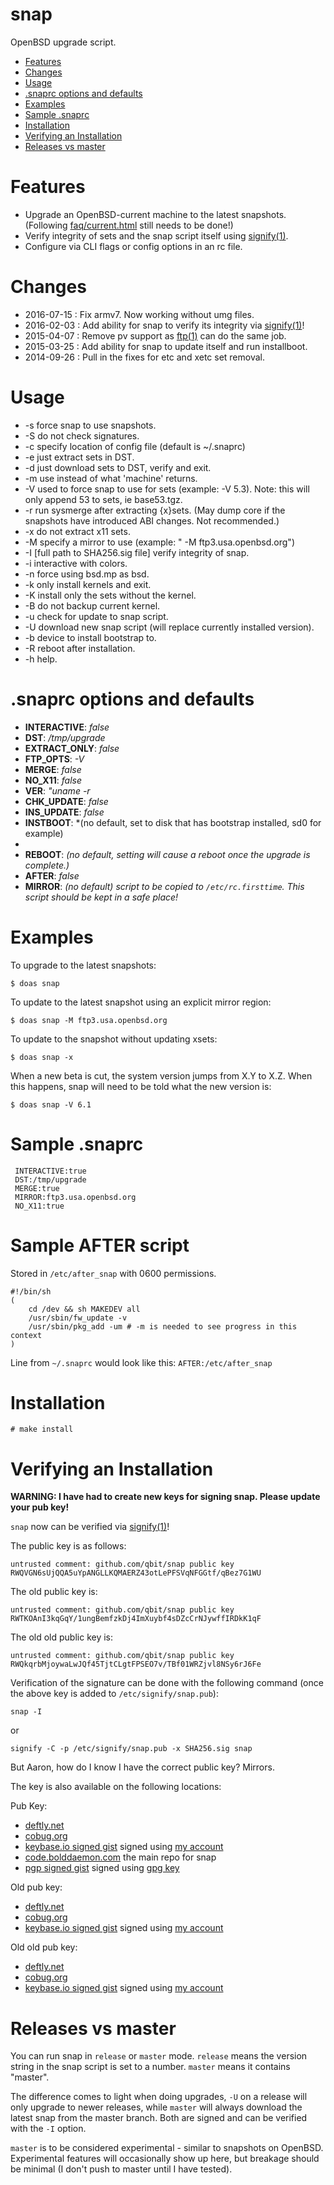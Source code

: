 snap
====
OpenBSD upgrade script.

- [Features](#features)
- [Changes](#changes)
- [Usage](#usage)
- [.snaprc options and defaults](#snaprc-options-and-defaults)
- [Examples](#examples)
- [Sample .snaprc](#sample-snaprc)
- [Installation](#installation)
- [Verifying an Installation](#verifying-an-installation)
- [Releases vs master](#releases-vs-master)

Features
========
* Upgrade an OpenBSD-current machine to the latest snapshots. (Following [faq/current.html](https://www.openbsd.org/faq/current.html) still needs to be done!)
* Verify integrity of sets and the snap script itself using [signify(1)](http://www.openbsd.org/cgi-bin/man.cgi?query=signify&apropos=0&sektion=0&manpath=OpenBSD+Current&arch=i386&format=html).
* Configure via CLI flags or config options in an rc file.

Changes
=======
* 2016-07-15 : Fix armv7. Now working without umg files.
* 2016-02-03 : Add ability for snap to verify its integrity via [signify(1)](http://www.openbsd.org/cgi-bin/man.cgi?query=signify&apropos=0&sektion=0&manpath=OpenBSD+Current&arch=i386&format=html)!
* 2015-04-07 : Remove pv support as [ftp(1)](http://www.openbsd.org/cgi-bin/man.cgi/OpenBSD-current/man1/ftp.1?query=ftp&arch=i386) can do the same job.
* 2015-03-25 : Add ability for snap to update itself and run installboot.
* 2014-09-26 : Pull in the fixes for etc and xetc set removal.

Usage
=====
*  -s force snap to use snapshots.
*  -S do not check signatures.
*  -c specify location of config file (default is ~/.snaprc)
*  -e just extract sets in DST.
*  -d just download sets to DST, verify and exit.
*  -m <machine> use <machine> instead of what 'machine' returns.
*  -V <setversion> used to force snap to use <setversion> for sets (example: -V 5.3). Note: this will only append 53 to sets, ie base53.tgz.
*  -r run sysmerge after extracting {x}sets. (May dump core if the snapshots have introduced ABI changes. Not recommended.)
*  -x do not extract x11 sets.
*  -M specify a mirror to use (example: " -M ftp3.usa.openbsd.org")
*  -I [full path to SHA256.sig file] verify integrity of snap.
*  -i interactive with colors.
*  -n force using bsd.mp as bsd.
*  -k only install kernels and exit.
*  -K install only the sets without the kernel.
*  -B do not backup current kernel.
*  -u check for update to snap script.
*  -U download new snap script (will replace currently installed version).
*  -b device to install bootstrap to.
*  -R reboot after installation.
*  -h help.

.snaprc options and defaults
=======
* **INTERACTIVE**: *false*
* **DST**: */tmp/upgrade*
* **EXTRACT_ONLY**: *false*
* **FTP_OPTS**: *-V*
* **MERGE**: *false*
* **NO_X11**: *false*
* **VER**: *"uname -r*
* **CHK_UPDATE**: *false*
* **INS_UPDATE**: *false*
* **INSTBOOT**: *(no default, set to disk that has bootstrap installed, sd0 for example)
*
* **REBOOT**: *(no default, setting will cause a reboot once the upgrade is complete.)*
* **AFTER**: *false*
* **MIRROR**: *(no default) script to be copied to `/etc/rc.firsttime`. This script should be kept in a safe place!*

Examples
========
  To upgrade to the latest snapshots:

    $ doas snap

  To update to the latest snapshot using an explicit mirror
  region:

    $ doas snap -M ftp3.usa.openbsd.org

  To update to the snapshot without updating xsets:

    $ doas snap -x

  When a new beta is cut, the system version jumps from X.Y to X.Z.
  When this happens, snap will need to be told what the new version
  is:

    $ doas snap -V 6.1

Sample .snaprc
==============

```
 INTERACTIVE:true
 DST:/tmp/upgrade
 MERGE:true
 MIRROR:ftp3.usa.openbsd.org
 NO_X11:true
```

Sample AFTER script
===================

Stored in `/etc/after_snap` with 0600 permissions.
```
#!/bin/sh
(
    cd /dev && sh MAKEDEV all
    /usr/sbin/fw_update -v
    /usr/sbin/pkg_add -um # -m is needed to see progress in this context
)    
```

Line from `~/.snaprc` would look like this: `AFTER:/etc/after_snap`

Installation
============

```
# make install
```

Verifying an Installation
=========================

**WARNING: I have had to create new keys for signing snap. Please update your pub key!**

`snap` now can be verified via [signify(1)](http://www.openbsd.org/cgi-bin/man.cgi?query=signify&apropos=0&sektion=0&manpath=OpenBSD+Current&arch=i386&format=html)!

The public key is as follows:

```
untrusted comment: github.com/qbit/snap public key
RWQVGN6sUjQQA5uYpANGLLKQMAERZ43otLePFSVqNFGGtf/qBez7G1WU
```

The old public key is:
```
untrusted comment: github.com/qbit/snap public key
RWTKOAnI3kqGqY/1ungBemfzkDj4ImXuybf4sDZcCrNJywffIRDkK1qF
```

The old old public key is:

```
untrusted comment: github.com/qbit/snap public key
RWQkqrbMjoywaLwJQf45TjtCLgtFPSEO7v/TBf01WRZjvl8NSy6rJ6Fe
```

Verification of the signature can be done with the following command (once the above key is added to `/etc/signify/snap.pub`):

```
snap -I
```

or

```
signify -C -p /etc/signify/snap.pub -x SHA256.sig snap
```

But Aaron, how do I know I have the correct public key? Mirrors.

The key is also available on the following locations:

Pub Key:
- [deftly.net](https://deftly.net/snap.pub)
- [cobug.org](https://cobug.org/snap.pub)
- [keybase.io signed gist](https://gist.github.com/qbit/17ecad885b7df7ec910ebcd4341852fa) signed using [my account](https://keybase.io/qbit)
- [code.bolddaemon.com](http://code.bolddaemon.com/qbit/snap/src/master/snap.pub) the main repo for snap
- [pgp signed gist](https://gist.github.com/qbit/abc5372d20995b25dc5a4b18c44e1441) signed using [gpg key](https://pgp.mit.edu/pks/lookup?op=get&search=0x1F81112D62A9ADCE)

Old pub key:
- [deftly.net](https://deftly.net/snap.pub.old)
- [cobug.org](https://cobug.org/snap.pub.old)
- [keybase.io signed gist](https://gist.github.com/qbit/1c4884883c38c79ce24d) signed using [my account](https://keybase.io/qbit)

Old old pub key:
- [deftly.net](https://deftly.net/snap.pub.old.old)
- [cobug.org](https://cobug.org/snap.pub.old.old)
- [keybase.io signed gist](https://gist.github.com/qbit/b0ed7d7cb6bac6b5afaf) signed using [my account](https://keybase.io/qbit)

Releases vs master
==================

You can run snap in `release` or `master` mode. `release` means the version string in the snap script is set to a number. `master`
means it contains "master".

The difference comes to light when doing upgrades, `-U` on a release will only upgrade to newer releases, while `master` will
always download the latest snap from the master branch. Both are signed and can be verified with the `-I` option.

`master` is to be considered experimental - similar to snapshots on OpenBSD. Experimental features will occasionally show up
here, but breakage should be minimal (I don't push to master until I have tested).
